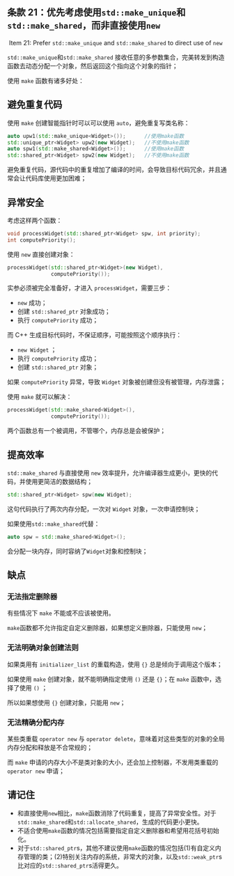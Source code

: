 ## 条款 21：优先考虑使用`std::make_unique`和`std::make_shared`，而非直接使用`new`

​		Item 21: Prefer `std::make_unique` and `std::make_shared` to direct use of `new`

`std::make_unique`和`std::make_shared` 接收任意的多参数集合，完美转发到构造函数去动态分配一个对象，然后返回这个指向这个对象的指针；

使用 `make` 函数有诸多好处：



## 避免重复代码

使用 `make` 创建智能指针时可以可以使用 `auto`，避免重复写类名称：

````c++
auto upw1(std::make_unique<Widget>());      //使用make函数
std::unique_ptr<Widget> upw2(new Widget);   //不使用make函数
auto spw1(std::make_shared<Widget>());      //使用make函数
std::shared_ptr<Widget> spw2(new Widget);   //不使用make函数
````

避免重复代码，源代码中的重复增加了编译的时间，会导致目标代码冗余，并且通常会让代码库使用更加困难；



## 异常安全

考虑这样两个函数：

````c++
void processWidget(std::shared_ptr<Widget> spw, int priority);
int computePriority();
````

使用 `new` 直接创建对象：

```c++
processWidget(std::shared_ptr<Widget>(new Widget), 
              computePriority());
```

实参必须被完全准备好，才进入 `processWidget`，需要三步：

- `new` 成功；
- 创建 `std::shared_ptr` 对象成功；
- 执行 `computePriority` 成功；

而 C++ 生成目标代码时，不保证顺序，可能按照这个顺序执行：

- `new Widget` ；
- 执行 `computePriority` 成功；
- 创建 `std::shared_ptr` 对象；

如果 `computePriority` 异常，导致 `Widget` 对象被创建但没有被管理，内存泄露；

使用 `make` 就可以解决：

````c++
processWidget(std::make_shared<Widget>(),
              computePriority());
````

两个函数总有一个被调用，不管哪个，内存总是会被保护；



## 提高效率

`std::make_shared` 与直接使用 `new` 效率提升，允许编译器生成更小，更快的代码，并使用更简洁的数据结构；

````c++
std::shared_ptr<Widget> spw(new Widget);
````

这句代码执行了两次内存分配，一次对 `Widget` 对象，一次申请控制块；

如果使用`std::make_shared`代替：

````c++
auto spw = std::make_shared<Widget>();
````

会分配一块内存，同时容纳了`Widget`对象和控制块；



## 缺点

### 无法指定删除器

有些情况下 `make` 不能或不应该被使用。

`make`函数都不允许指定自定义删除器，如果想定义删除器，只能使用 `new`；

### 无法明确对象创建法则

如果类用有 `initializer_list` 的重载构造，使用 `{}` 总是倾向于调用这个版本；

如果使用 `make` 创建对象，就不能明确指定使用 `()` 还是 `{}`；在 `make` 函数中，选择了使用 `()` ；

所以如果想使用 `{}` 创建对象，只能用 `new`；

### 无法精确分配内存

某些类重载 `operator new` 与 `operator delete`，意味着对这些类型的对象的全局内存分配和释放是不合常规的；

而 `make` 申请的内存大小不是类对象的大小，还会加上控制器，不发用类重载的 `operator new` 申请；



## 请记住

- 和直接使用`new`相比，`make`函数消除了代码重复，提高了异常安全性。对于`std::make_shared`和`std::allocate_shared`，生成的代码更小更快。
- 不适合使用`make`函数的情况包括需要指定自定义删除器和希望用花括号初始化。
- 对于`std::shared_ptr`s，其他不建议使用`make`函数的情况包括(1)有自定义内存管理的类；(2)特别关注内存的系统，非常大的对象，以及`std::weak_ptr`s比对应的`std::shared_ptr`s活得更久。